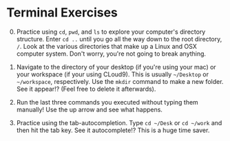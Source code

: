 # Terminal Exercises

0. Practice using `cd`, `pwd`, and `ls` to explore your computer's directory structure. Enter `cd ..` until you go all the way down to the root directory, `/`. Look at the various directories that make up a Linux and OSX computer system. Don't worry, you're not going to break anything.

0. Navigate to the directory of your desktop (if you're using your mac) or your workspace (if your using CLoud9). This is usually `~/Desktop` or `~/workspace`, respectively.  Use the `mkdir` command to make a new folder. See it appear!? (Feel free to delete it afterwards).

0. Run the last three commands you executed without typing them manually! Use the up arrow and see what happens.

0. Practice using the tab-autocompletion. Type `cd ~/Desk` or `cd ~/work` and then hit the tab key. See it autocomplete!? This is a huge time saver.
